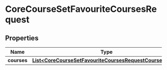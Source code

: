 

# CoreCourseSetFavouriteCoursesRequest


## Properties

| Name | Type | Description | Notes |
|------------ | ------------- | ------------- | -------------|
|**courses** | [**List&lt;CoreCourseSetFavouriteCoursesRequestCoursesInner&gt;**](CoreCourseSetFavouriteCoursesRequestCoursesInner.md) |  |  |



